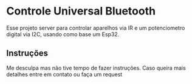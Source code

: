 # Controle Universal Bluetooth

Esse projeto server para controlar aparelhos via IR e um potenciometro digital via I2C, usando como base um Esp32.

## Instruções

Me desculpa mas não tive tempo de fazer instruções. Caso queira mais detalhes entre em contato ou faça um request
